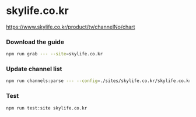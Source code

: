 # skylife.co.kr

https://www.skylife.co.kr/product/tv/channelNo/chart

### Download the guide

```sh
npm run grab --- --site=skylife.co.kr
```

### Update channel list

```sh
npm run channels:parse --- --config=./sites/skylife.co.kr/skylife.co.kr.config.js --output=./sites/skylife.co.kr/skylife.co.kr.channels.xml
```

### Test

```sh
npm run test:site skylife.co.kr
```
